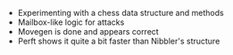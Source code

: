 * Experimenting with a chess data structure and methods
* Mailbox-like logic for attacks
* Movegen is done and appears correct
* Perft shows it quite a bit faster than Nibbler's structure
